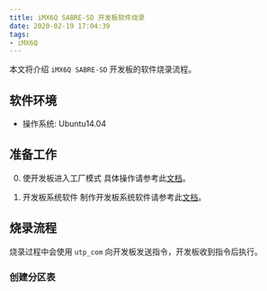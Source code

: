 ```yaml
---
title: iMX6Q SABRE-SD 开发板软件烧录
date: 2020-02-19 17:04:39
tags:
- iMX6Q
---
```


本文将介绍 `iMX6Q SABRE-SD` 开发板的软件烧录流程。

<!--more-->

## 软件环境

- 操作系统: Ubuntu14.04

## 准备工作

0. 使开发板进入工厂模式
具体操作请参考此[文档](https://clarenceyk.github.io/blog/2020/02/18/iMX-USB-loader-UTP-%E4%BD%BF%E7%94%A8%E6%96%B9%E6%B3%95%E4%BB%8B%E7%BB%8D/)。

1. 开发板系统软件
制作开发板系统软件请参考此[文档](https://clarenceyk.github.io/blog/2020/02/19/iMX6Q-SABRE-SD-%E5%BC%80%E5%8F%91%E6%9D%BF%E7%B3%BB%E7%BB%9F%E8%BD%AF%E4%BB%B6/)。

## 烧录流程

烧录过程中会使用 `utp_com` 向开发板发送指令，开发板收到指令后执行。

### 创建分区表
